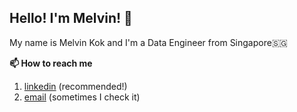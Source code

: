 <h2>Hello! I'm Melvin! 👋</h2>

My name is Melvin Kok and I'm a Data Engineer from Singapore🇸🇬


<strong>📫 How to reach me </strong>
   
   1. [linkedin](https://www.linkedin.com/in/melvinkokxw) (recommended!)
   2. [email](mailto:melvinkokxw@gmail.com) (sometimes I check it)
